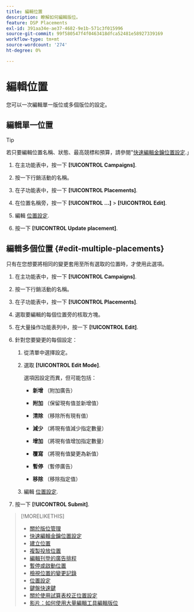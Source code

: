 ```yaml
---
title: 編輯位置
description: 瞭解如何編輯版位。
feature: DSP Placements
exl-id: 391aa34e-ae37-4682-9e1b-571c3f015996
source-git-commit: 99f580547f4f0463418dfca52481e58927339169
workflow-type: tm+mt
source-wordcount: '274'
ht-degree: 0%

---
```


# 編輯位置

您可以一次編輯單一版位或多個版位的設定。

<!-- Some placements don't have this option. Clarify which placement types aren't eligible -- is it PG placements, or all placements using private inventory? And anything else? -->

## 編輯單一位置

>[!TIP]
>
> 若只要編輯位置名稱、狀態、最高競標和預算，請參閱&quot;[快速編輯金鑰位置設定](/help/dsp/campaign-management/placements/placement-quick-edit.md).」

1. 在主功能表中，按一下 **[!UICONTROL Campaigns]**.

1. 按一下行銷活動的名稱。

1. 在子功能表中，按一下 **[!UICONTROL Placements]**.

1. 在位置名稱旁，按一下  **[!UICONTROL ...]** > **[!UICONTROL Edit]**.

1. 編輯 [位置設定](placement-settings.md).

1. 按一下 **[!UICONTROL Update placement]**.

## 編輯多個位置 {#edit-multiple-placements}

只有在您想要將相同的變更套用至所有選取的位置時，才使用此選項。

1. 在主功能表中，按一下 **[!UICONTROL Campaigns]**.

1. 按一下行銷活動的名稱。

1. 在子功能表中，按一下 **[!UICONTROL Placements]**.

1. 選取要編輯的每個位置旁的核取方塊。

1. 在大量操作功能表列中，按一下 **[!UICONTROL Edit]**.

1. 針對您要變更的每個設定：

   1. 從清單中選擇設定。

   1. 選取 **[!UICONTROL Edit Mode]**.

      選項因設定而異，但可能包括：

      * **新增** （附加廣告）

      * **附加** （保留現有值並新增值）

      * **清除** （移除所有現有值）

      * **減少** （將現有值減少指定數量）

      * **增加** （將現有值增加指定數量）

      * **覆寫** （將現有值變更為新值）

      * **暫停** （暫停廣告）

      * **移除** （移除指定值）

   1. 編輯 [位置設定](placement-settings.md).

1. 按一下 **[!UICONTROL Submit]**.

>[!MORELIKETHIS]
>
>* [關於版位管理](placement-about.md)
>* [快速編輯金鑰位置設定](placement-quick-edit.md)
>* [建立位置](placement-create.md)
>* [複製投放位置](placement-duplicate.md)
>* [編輯刊登的廣告排程](placement-edit-ad-schedule.md)
>* [暫停或啟動位置](placement-pause-activate.md)
>* [檢視位置的變更記錄](placement-change-log.md)
>* [位置設定](placement-settings.md)
>* [鍵盤快速鍵](/help/dsp/campaign-management/reports/keyboard-shortcuts.md)
>* [關於使用試算表校正位置設定](/help/dsp/campaign-management/qa/qa-about.md)
>* [影片：如何使用大量編輯工具編輯版位](https://experienceleague.adobe.com/docs/advertising-learn/tutorials/dsp/bulk-edit-placement-tools.html)
